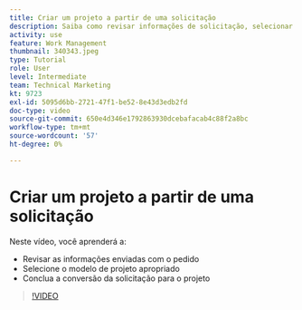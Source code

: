 ```yaml
---
title: Criar um projeto a partir de uma solicitação
description: Saiba como revisar informações de solicitação, selecionar o modelo de projeto correto e converter a solicitação em um projeto.
activity: use
feature: Work Management
thumbnail: 340343.jpeg
type: Tutorial
role: User
level: Intermediate
team: Technical Marketing
kt: 9723
exl-id: 5095d6bb-2721-47f1-be52-8e43d3edb2fd
doc-type: video
source-git-commit: 650e4d346e1792863930dcebafacab4c88f2a8bc
workflow-type: tm+mt
source-wordcount: '57'
ht-degree: 0%

---
```


# Criar um projeto a partir de uma solicitação

Neste vídeo, você aprenderá a:

* Revisar as informações enviadas com o pedido
* Selecione o modelo de projeto apropriado
* Conclua a conversão da solicitação para o projeto

>[!VIDEO](https://video.tv.adobe.com/v/340343/?quality=12&learn=on)
